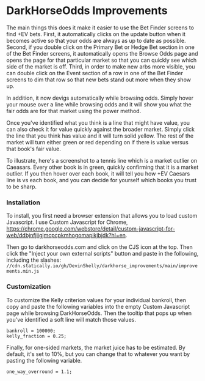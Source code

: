 # DarkHorseOdds Improvements
The main things this does it make it easier to use the Bet Finder screens to find +EV bets. First, it automatically clicks on the update button when it becomes active so that your odds are always as up to date as possible. Second, if you double click on the Primary Bet or Hedge Bet section in one of the Bet Finder screens, it automatically opens the Browse Odds page and opens the page for that particular market so that you can quickly see which side of the market is off. Third, in order to make new arbs more visible, you can double click on the Event section of a row in one of the Bet Finder screens to dim that row so that new bets stand out more when they show up.

In addition, it now devigs automatically while browsing odds. Simply hover your mouse over a line while browsing odds and it will show you what the fair odds are for that market using the power method. 

Once you've identified what you think is a line that might have value, you can also check it for value quickly against the broader market. Simply click the line that you think has value and it will turn solid yellow. The rest of the market will turn either green or red depending on if there is value versus that book's fair value. 

To illustrate, here's a screenshot to a tennis line which is a market outlier on Caeasars. Every other book is in green, quickly confirming that it is a market outlier. If you then hover over each book, it will tell you how +EV Caesars line is vs each book, and you can decide for yourself which books you trust to be sharp.

### Installation
To install, you first need a browser extension that allows you to load custom Javascript. I use Custom Javascript for Chrome, https://chrome.google.com/webstore/detail/custom-javascript-for-web/ddbjnfjiigjmcpcpkmhogomapikjbjdk?hl=en. 

Then go to darkhorseodds.com and click on the CJS icon at the top. Then click the "Inject your own external scripts" button and paste in the following, including the slashes: `//cdn.statically.io/gh/DevinShelly/darkhorse_improvements/main/improvements.min.js`

### Customization
To customize the Kelly criterion values for your individual bankroll, then copy and paste the following variables into the empty Custom Javascript page while browsing DarkHorseOdds. Then the tooltip that pops up when you've identified a soft line will match those values.
```
bankroll = 100000;
kelly_fraction = 0.25;
```

Finally, for one-sided markets, the market juice has to be estimated. By default, it's set to 10%, but you can change that to whatever you want by pasting the following variable.

```
one_way_overround = 1.1;
```
